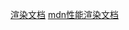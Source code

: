 [渲染文档](https://www.html5rocks.com/zh/tutorials/internals/howbrowserswork/#The_main_flow)
[mdn性能渲染文档](https://developer.mozilla.org/zh-CN/docs/Web/Performance/How_browsers_work)

